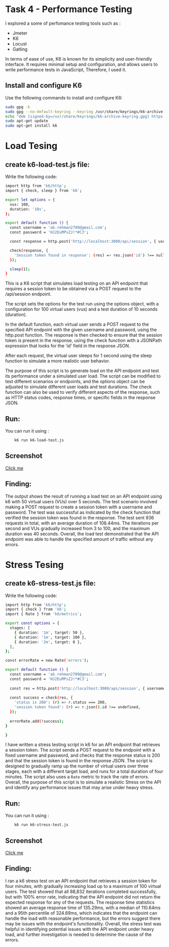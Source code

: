 
# Task 4 - Performance Testing

I explored a some of perfomance testing tools such as :

- Jmeter
- K6
- Locust
- Gatling

 In terms of ease of use, K6 is known for its simplicity and user-friendly interface. It requires minimal setup and configuration, and allows users to write performance tests in JavaScript, Therefore, I used it.

## Install and configure K6

Use the following commands to install and configure K6:



```bash
sudo gpg -k
sudo gpg --no-default-keyring --keyring /usr/share/keyrings/k6-archive-keyring.gpg --keyserver hkp://keyserver.ubuntu.com:80 --recv-keys C5AD17C747E3415A3642D57D77C6C491D6AC1D69
echo "deb [signed-by=/usr/share/keyrings/k6-archive-keyring.gpg] https://dl.k6.io/deb stable main" | sudo tee /etc/apt/sources.list.d/k6.list
sudo apt-get update
sudo apt-get install k6
```
# Load Tesing
## create k6-load-test.js file:

Write the following code:

```bash
import http from 'k6/http';
import { check, sleep } from 'k6';

export let options = {
  vus: 100,
  duration: '10s',
};

export default function () {
  const username = 'ab.rehman2709@gmail.com';
  const password = 'HJ2EuMPsZJ!*#C3';

  const response = http.post('http://localhost:3000/api/session', { username, password });

  check(response, {
    'Session token found in response': (res) => res.json('id') !== null,
  });

  sleep(1);
}
```

This is a K6 script that simulates load testing on an API endpoint that requires a session token to be obtained via a POST request to the /api/session endpoint.

The script sets the options for the test run using the options object, with a configuration for 100 virtual users (vus) and a test duration of 10 seconds (duration).

In the default function, each virtual user sends a POST request to the specified API endpoint with the given username and password, using the http.post function. The response is then checked to ensure that the session token is present in the response, using the check function with a JSONPath expression that looks for the 'id' field in the response JSON.

After each request, the virtual user sleeps for 1 second using the sleep function to simulate a more realistic user behavior.

The purpose of this script is to generate load on the API endpoint and test its performance under a simulated user load. The script can be modified to test different scenarios or endpoints, and the options object can be adjusted to simulate different user loads and test durations. The check function can also be used to verify different aspects of the response, such as HTTP status codes, response times, or specific fields in the response JSON.

## Run:

You can run it using :


```bash
    k6 run k6-load-test.js
```


## Screenshot

[Click me](https://drive.google.com/file/d/1lhWWcEFdrrvnYoLqMjLFs3DAYFBdx5At/view?usp=share_link)



## Finding:

The output shows the result of running a load test on an API endpoint using k6 with 50 virtual users (VUs) over 5 seconds. The test scenario involved making a POST request to create a session token with a username and password. The test was successful as indicated by the check function that verified the session token was found in the response. The test sent 936 requests in total, with an average duration of 108.44ms. The iterations per second and VUs gradually increased from 3 to 100, and the maximum duration was 40 seconds. Overall, the load test demonstrated that the API endpoint was able to handle the specified amount of traffic without any errors.


# Stress Tesing

## create k6-stress-test.js file:

Write the following code:

```bash
import http from 'k6/http';
import { check } from 'k6';
import { Rate } from 'k6/metrics';

export const options = {
  stages: [
    { duration: '1m', target: 50 },
    { duration: '1m', target: 100 },
    { duration: '2m', target: 0 },
  ],
};

const errorRate = new Rate('errors');

export default function () {
  const username = 'ab.rehman2709@gmail.com';
  const password = 'HJ2EuMPsZJ!*#C3';
  
  const res = http.post('http://localhost:3000/api/session', { username, password });
  
  const success = check(res, {
    'status is 200': (r) => r.status === 200,
    'session token found': (r) => r.json().id !== undefined,
  });
  
  errorRate.add(!success);
}

}
```

I have written a stress testing script in k6 for an API endpoint that retrieves a session token. The script sends a POST request to the endpoint with a fixed username and password, and checks that the response status is 200 and that the session token is found in the response JSON. The script is designed to gradually ramp up the number of virtual users over three stages, each with a different target load, and runs for a total duration of four minutes. The script also uses a `Rate` metric to track the rate of errors. Overall, the purpose of this script is to simulate a realistic Stress  on the API and identify any performance issues that may arise under heavy stress.

## Run:

You can run it using :


```bash
    k6 run k6-stress-test.js
```
## Screenshot

[Click me](https://drive.google.com/file/d/1eti6uc1smbL6EWnKOWKqjxhrQ1Rro0mS/view?usp=sharing)

## Finding:

I ran a k6 stress test on an API endpoint that retrieves a session token for four minutes, with gradually increasing load up to a maximum of 100 virtual users. The test showed that all 88,832 iterations completed successfully, but with 100% error rate, indicating that the API endpoint did not return the expected response for any of the requests. The response time statistics showed an average response time of 135.29ms, with a median of 110.64ms and a 95th percentile of 324.69ms, which indicates that the endpoint can handle the load with reasonable performance, but the errors suggest there may be issues with the endpoint's functionality. Overall, the stress test was helpful in identifying potential issues with the API endpoint under heavy load, and further investigation is needed to determine the cause of the errors.